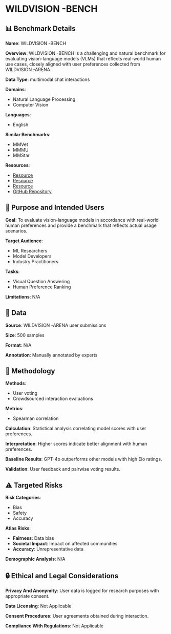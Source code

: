 # WILDVISION -BENCH

## 📊 Benchmark Details

**Name**: WILDVISION -BENCH

**Overview**: WILDVISION -BENCH is a challenging and natural benchmark for evaluating vision-language models (VLMs) that reflects real-world human use cases, closely aligned with user preferences collected from WILDVISION -ARENA.

**Data Type**: multimodal chat interactions

**Domains**:
- Natural Language Processing
- Computer Vision

**Languages**:
- English

**Similar Benchmarks**:
- MMVet
- MMMU
- MMStar

**Resources**:
- [Resource](https://huggingface.co/spaces/WildVision/vision-arena)
- [Resource](https://huggingface.co/datasets/WildVision/wildvision-arena-data)
- [Resource](https://huggingface.co/WildVision)
- [GitHub Repository](https://github.com/WildVision-AI)

## 🎯 Purpose and Intended Users

**Goal**: To evaluate vision-language models in accordance with real-world human preferences and provide a benchmark that reflects actual usage scenarios.

**Target Audience**:
- ML Researchers
- Model Developers
- Industry Practitioners

**Tasks**:
- Visual Question Answering
- Human Preference Ranking

**Limitations**: N/A

## 💾 Data

**Source**: WILDVISION -ARENA user submissions

**Size**: 500 samples

**Format**: N/A

**Annotation**: Manually annotated by experts

## 🔬 Methodology

**Methods**:
- User voting
- Crowdsourced interaction evaluations

**Metrics**:
- Spearman correlation

**Calculation**: Statistical analysis correlating model scores with user preferences.

**Interpretation**: Higher scores indicate better alignment with human preferences.

**Baseline Results**: GPT-4o outperforms other models with high Elo ratings.

**Validation**: User feedback and pairwise voting results.

## ⚠️ Targeted Risks

**Risk Categories**:
- Bias
- Safety
- Accuracy

**Atlas Risks**:
- **Fairness**: Data bias
- **Societal Impact**: Impact on affected communities
- **Accuracy**: Unrepresentative data

**Demographic Analysis**: N/A

## 🔒 Ethical and Legal Considerations

**Privacy And Anonymity**: User data is logged for research purposes with appropriate consent.

**Data Licensing**: Not Applicable

**Consent Procedures**: User agreements obtained during interaction.

**Compliance With Regulations**: Not Applicable
